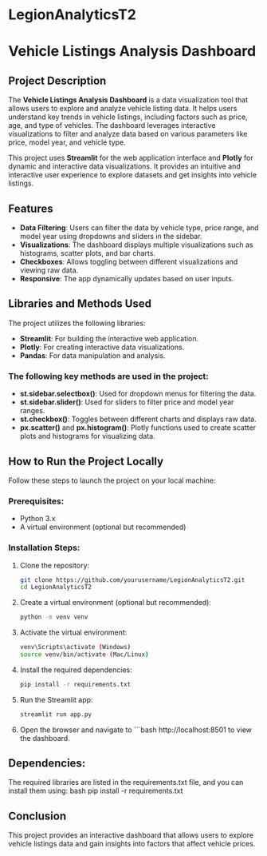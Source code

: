 # LegionAnalyticsT2

# Vehicle Listings Analysis Dashboard

## Project Description

The **Vehicle Listings Analysis Dashboard** is a data visualization tool that allows users to explore and analyze vehicle listing data. It helps users understand key trends in vehicle listings, including factors such as price, age, and type of vehicles. The dashboard leverages interactive visualizations to filter and analyze data based on various parameters like price, model year, and vehicle type.

This project uses **Streamlit** for the web application interface and **Plotly** for dynamic and interactive data visualizations. It provides an intuitive and interactive user experience to explore datasets and get insights into vehicle listings.

## Features
- **Data Filtering**: Users can filter the data by vehicle type, price range, and model year using dropdowns and sliders in the sidebar.
- **Visualizations**: The dashboard displays multiple visualizations such as histograms, scatter plots, and bar charts.
- **Checkboxes**: Allows toggling between different visualizations and viewing raw data.
- **Responsive**: The app dynamically updates based on user inputs.

## Libraries and Methods Used
The project utilizes the following libraries:
- **Streamlit**: For building the interactive web application.
- **Plotly**: For creating interactive data visualizations.
- **Pandas**: For data manipulation and analysis.

### The following key methods are used in the project:
- **st.sidebar.selectbox()**: Used for dropdown menus for filtering the data.
- **st.sidebar.slider()**: Used for sliders to filter price and model year ranges.
- **st.checkbox()**: Toggles between different charts and displays raw data.
- **px.scatter()** and **px.histogram()**: Plotly functions used to create scatter plots and histograms for visualizing data.

## How to Run the Project Locally

Follow these steps to launch the project on your local machine:

### Prerequisites:
- Python 3.x
- A virtual environment (optional but recommended)

### Installation Steps:

1. Clone the repository:
   ```bash
   git clone https://github.com/yourusername/LegionAnalyticsT2.git
   cd LegionAnalyticsT2

2. Create a virtual environment (optional but recommended):
    ```bash
    python -m venv venv
3. Activate the virtual environment:
    ```bash
    venv\Scripts\activate (Windows)
    source venv/bin/activate (Mac/Linux)
4. Install the required dependencies:
    ```bash
    pip install -r requirements.txt
5. Run the Streamlit app:
    ```bash
    streamlit run app.py
6. Open the browser and navigate to ```bash http://localhost:8501 to view the dashboard.


## Dependencies:
The required libraries are listed in the requirements.txt file, and you can install them using: bash pip install -r requirements.txt

## Conclusion
This project provides an interactive dashboard that allows users to explore vehicle listings data and gain insights into factors that affect vehicle prices. 

